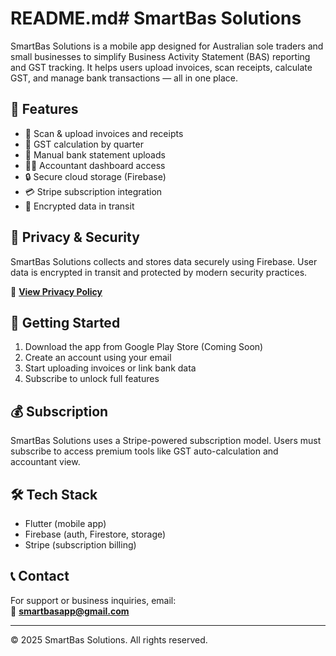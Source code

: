 # README.md# SmartBas Solutions

SmartBas Solutions is a mobile app designed for Australian sole traders and small businesses to simplify Business Activity Statement (BAS) reporting and GST tracking. It helps users upload invoices, scan receipts, calculate GST, and manage bank transactions — all in one place.

## 📲 Features

- 📸 Scan & upload invoices and receipts
- 🧾 GST calculation by quarter
- 💼 Manual bank statement uploads
- 🧑‍💼 Accountant dashboard access
- 🔒 Secure cloud storage (Firebase)
- 💳 Stripe subscription integration
- 🔐 Encrypted data in transit

## 🔐 Privacy & Security

SmartBas Solutions collects and stores data securely using Firebase. User data is encrypted in transit and protected by modern security practices.

📜 **[View Privacy Policy](https://lisa532.github.io/index.html)**

## 🚀 Getting Started

1. Download the app from Google Play Store (Coming Soon)
2. Create an account using your email
3. Start uploading invoices or link bank data
4. Subscribe to unlock full features

## 💰 Subscription

SmartBas Solutions uses a Stripe-powered subscription model. Users must subscribe to access premium tools like GST auto-calculation and accountant view.

## 🛠️ Tech Stack

- Flutter (mobile app)
- Firebase (auth, Firestore, storage)
- Stripe (subscription billing)

## 📞 Contact

For support or business inquiries, email:  
📧 **smartbasapp@gmail.com**

---

© 2025 SmartBas Solutions. All rights reserved.
